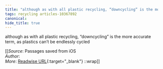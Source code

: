 ```yaml
---
title: "although as with all plastic recycling, “downcycling” is the more ..."
tags: recycling articles-10367892
canonical: 
hide_title: true
---
```


although as with all plastic recycling, “downcycling” is the more accurate term, as plastics can’t be endlessly cycled


[[_Source_: Passages saved from iOS<br>
_Author_: <br>
_More_: [Readwise URL](https://readwise.io/open/211857925){:target="_blank"}
::wrap]]